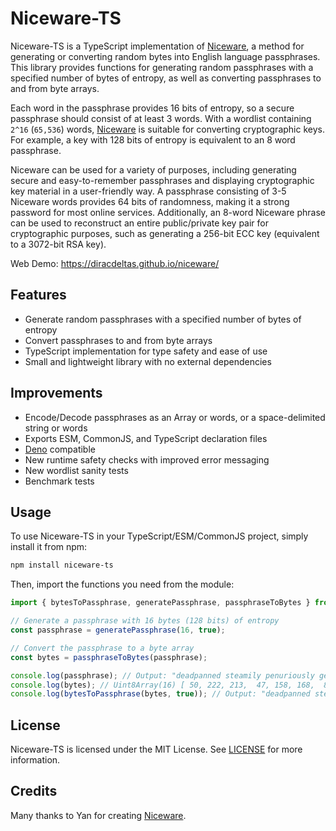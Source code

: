 # Niceware-TS

Niceware-TS is a TypeScript implementation of
[Niceware](https://github.com/diracdeltas/niceware), a method for generating or
converting random bytes into English language passphrases. This library provides
functions for generating random passphrases with a specified number of bytes of
entropy, as well as converting passphrases to and from byte arrays.

Each word in the passphrase provides 16 bits of entropy, so a secure passphrase
should consist of at least 3 words. With a wordlist containing `2^16` (`65,536`)
words, [Niceware](https://github.com/diracdeltas/niceware) is suitable for
converting cryptographic keys. For example, a key with 128 bits of entropy is
equivalent to an 8 word passphrase.

Niceware can be used for a variety of purposes, including generating secure and
easy-to-remember passphrases and displaying cryptographic key material in a
user-friendly way. A passphrase consisting of 3-5 Niceware words provides 64
bits of randomness, making it a strong password for most online services.
Additionally, an 8-word Niceware phrase can be used to reconstruct an entire
public/private key pair for cryptographic purposes, such as generating a 256-bit
ECC key (equivalent to a 3072-bit RSA key).

Web Demo: <https://diracdeltas.github.io/niceware/>

## Features

- Generate random passphrases with a specified number of bytes of entropy
- Convert passphrases to and from byte arrays
- TypeScript implementation for type safety and ease of use
- Small and lightweight library with no external dependencies

## Improvements

- Encode/Decode passphrases as an Array or words, or a space-delimited string or
  words
- Exports ESM, CommonJS, and TypeScript declaration files
- [Deno](https://deno.land) compatible
- New runtime safety checks with improved error messaging
- New wordlist sanity tests
- Benchmark tests

## Usage

To use Niceware-TS in your TypeScript/ESM/CommonJS project, simply install it
from npm:

```sh
npm install niceware-ts
```

Then, import the functions you need from the module:

```typescript
import { bytesToPassphrase, generatePassphrase, passphraseToBytes } from 'niceware-ts';

// Generate a passphrase with 16 bytes (128 bits) of entropy
const passphrase = generatePassphrase(16, true);

// Convert the passphrase to a byte array
const bytes = passphraseToBytes(passphrase);

console.log(passphrase); // Output: "deadpanned steamily penuriously geometry elusion trainload camelback inexcusable"
console.log(bytes); // Uint8Array(16) [ 50, 222, 213,  47, 158, 168,  89,  37,  67, 191, 229, 223,  27, 197, 109, 85 ]
console.log(bytesToPassphrase(bytes, true)); // Output: "deadpanned steamily penuriously geometry elusion trainload camelback inexcusable"
```

## License

Niceware-TS is licensed under the MIT License. See
[LICENSE](https://github.com/grempe/niceware-ts/blob/main/LICENSE) for more
information.

## Credits

Many thanks to Yan for creating
[Niceware](https://github.com/diracdeltas/niceware).
